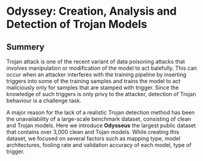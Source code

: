 # Odyssey: Creation, Analysis and Detection of Trojan Models

## Summery
Trojan attack is one of the recent variant of data poisoning attacks that involves manipulation or modification of the model to act balefully.
This can occur when an attacker interferes with the training pipeline by inserting triggers into some of the training samples and trains the model to act maliciously only for samples that are stamped with trigger. Since the knowledge of such triggers is only privy to the attacker, detection of Trojan behaviour is a challenge task. 

A major reason for the lack of a realistic Trojan detection method has been the unavailability of a large-scale benchmark dataset, consisting of clean and Trojan models. Here we introduce **Odysseus** the largest public dataset that contains over 3,000 clean and Tojan models. While creating this dataset, we focused on several factors such as mapping type, model architectures, fooling rate and validation accuracy of each model, type of trigger. 

